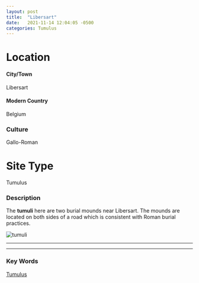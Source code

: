 ```yaml
---
layout: post
title:  "Libersart"
date:   2021-11-14 12:04:05 -0500
categories: Tumulus
---
```

# Location
#### City/Town
Libersart
#### Modern Country
Belgium
### Culture
Gallo-Roman
# Site Type
Tumulus

### Description
The **tumuli** here are two burial mounds near Libersart. The mounds are located on both sides of a road which is consistent with Roman burial practices.

![tumuli](https://upload.wikimedia.org/wikipedia/commons/thumb/a/a1/Tumuli_Libersart.jpg/399px-Tumuli_Libersart.jpg)

---
---
### Key Words
[Tumulus](https://en.wikipedia.org/wiki/Tumulus)
